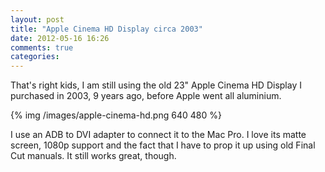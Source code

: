 ```yaml
---
layout: post
title: "Apple Cinema HD Display circa 2003"
date: 2012-05-16 16:26
comments: true
categories: 
---
```


That's right kids, I am still using the old 23" Apple Cinema HD Display I purchased in 2003, 9 years ago, before Apple went all aluminium.

{% img /images/apple-cinema-hd.png 640 480 %}

I use an ADB to DVI adapter to connect it to the Mac Pro. I love its matte screen, 1080p support and the fact that I have to prop it up using old Final Cut manuals. It still works great, though.
